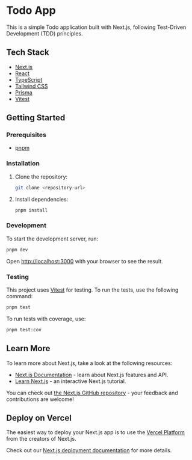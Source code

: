 # Todo App

This is a simple Todo application built with Next.js, following Test-Driven Development (TDD) principles.

## Tech Stack

*   [Next.js](https://nextjs.org/)
*   [React](https://react.dev/)
*   [TypeScript](https://www.typescriptlang.org/)
*   [Tailwind CSS](https://tailwindcss.com/)
*   [Prisma](https://www.prisma.io/)
*   [Vitest](https://vitest.dev/)

## Getting Started

### Prerequisites

*   [pnpm](https://pnpm.io/installation)

### Installation

1.  Clone the repository:
    ```bash
    git clone <repository-url>
    ```
2.  Install dependencies:
    ```bash
    pnpm install
    ```

### Development

To start the development server, run:

```bash
pnpm dev
```

Open [http://localhost:3000](http://localhost:3000) with your browser to see the result.

### Testing

This project uses [Vitest](https://vitest.dev/) for testing. To run the tests, use the following command:

```bash
pnpm test
```

To run tests with coverage, use:

```bash
pnpm test:cov
```

## Learn More

To learn more about Next.js, take a look at the following resources:

- [Next.js Documentation](https://nextjs.org/docs) - learn about Next.js features and API.
- [Learn Next.js](https://nextjs.org/learn) - an interactive Next.js tutorial.

You can check out [the Next.js GitHub repository](https://github.com/vercel/next.js) - your feedback and contributions are welcome!

## Deploy on Vercel

The easiest way to deploy your Next.js app is to use the [Vercel Platform](https://vercel.com/new?utm_medium=default-template&filter=next.js&utm_source=create-next-app&utm_campaign=create-next-app-readme) from the creators of Next.js.

Check out our [Next.js deployment documentation](https://nextjs.org/docs/app/building-your-application/deploying) for more details.
